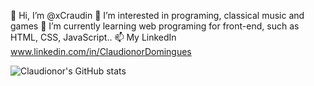 👋 Hi, I’m @xCraudin
👀 I’m interested in programing, classical music and games
🌱 I’m currently learning web programing for front-end, such as HTML, CSS, JavaScript..
📫 My LinkedIn www.linkedin.com/in/ClaudionorDomingues

![Claudionor's GitHub stats](https://github-readme-stats.vercel.app/api?username=xCraudin&show_icons=true&theme=synthwave)
